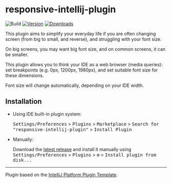 # responsive-intellij-plugin

![Build](https://github.com/tiste/responsive-intellij-plugin/workflows/Build/badge.svg)
[![Version](https://img.shields.io/jetbrains/plugin/v/16813.svg)](https://plugins.jetbrains.com/plugin/16813)
[![Downloads](https://img.shields.io/jetbrains/plugin/d/16813.svg)](https://plugins.jetbrains.com/plugin/16813)

<!-- Plugin description -->
This plugin aims to simplify your everyday life if you are often changing screen (from big to small, and reverse), and struggling with your font size.

On big screens, you may want big font size, and on common screens, it can be smaller. 

This plugin allows you to think your IDE as a web browser (media queries): set breakpoints (e.g. 0px, 1200px, 1980px), and set suitable font size for these dimensions.

Font size will change automatically, depending on your IDE width.
<!-- Plugin description end -->

## Installation

- Using IDE built-in plugin system:
  
  <kbd>Settings/Preferences</kbd> > <kbd>Plugins</kbd> > <kbd>Marketplace</kbd> > <kbd>Search for "responsive-intellij-plugin"</kbd> >
  <kbd>Install Plugin</kbd>
  
- Manually:

  Download the [latest release](https://github.com/tiste/responsive-intellij-plugin/releases/latest) and install it manually using
  <kbd>Settings/Preferences</kbd> > <kbd>Plugins</kbd> > <kbd>⚙️</kbd> > <kbd>Install plugin from disk...</kbd>


---
Plugin based on the [IntelliJ Platform Plugin Template][template].

[template]: https://github.com/JetBrains/intellij-platform-plugin-template
